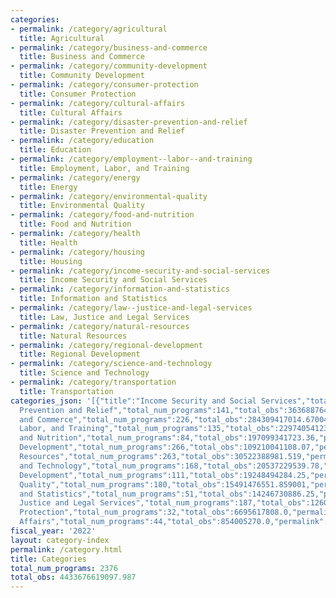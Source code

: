 ```yaml
---
categories:
- permalink: /category/agricultural
  title: Agricultural
- permalink: /category/business-and-commerce
  title: Business and Commerce
- permalink: /category/community-development
  title: Community Development
- permalink: /category/consumer-protection
  title: Consumer Protection
- permalink: /category/cultural-affairs
  title: Cultural Affairs
- permalink: /category/disaster-prevention-and-relief
  title: Disaster Prevention and Relief
- permalink: /category/education
  title: Education
- permalink: /category/employment--labor--and-training
  title: Employment, Labor, and Training
- permalink: /category/energy
  title: Energy
- permalink: /category/environmental-quality
  title: Environmental Quality
- permalink: /category/food-and-nutrition
  title: Food and Nutrition
- permalink: /category/health
  title: Health
- permalink: /category/housing
  title: Housing
- permalink: /category/income-security-and-social-services
  title: Income Security and Social Services
- permalink: /category/information-and-statistics
  title: Information and Statistics
- permalink: /category/law--justice-and-legal-services
  title: Law, Justice and Legal Services
- permalink: /category/natural-resources
  title: Natural Resources
- permalink: /category/regional-development
  title: Regional Development
- permalink: /category/science-and-technology
  title: Science and Technology
- permalink: /category/transportation
  title: Transportation
categories_json: '[{"title":"Income Security and Social Services","total_num_programs":214,"total_obs":2932065376267.75,"permalink":"/category/income-security-and-social-services"},{"title":"Health","total_num_programs":446,"total_obs":2065456767293.46,"permalink":"/category/health"},{"title":"Disaster
  Prevention and Relief","total_num_programs":141,"total_obs":363688764050.62,"permalink":"/category/disaster-prevention-and-relief"},{"title":"Business
  and Commerce","total_num_programs":226,"total_obs":284309417014.67004,"permalink":"/category/business-and-commerce"},{"title":"Education","total_num_programs":477,"total_obs":265792534476.26,"permalink":"/category/education"},{"title":"Employment,
  Labor, and Training","total_num_programs":135,"total_obs":229740541239.14,"permalink":"/category/employment--labor--and-training"},{"title":"Food
  and Nutrition","total_num_programs":84,"total_obs":197099341723.36,"permalink":"/category/food-and-nutrition"},{"title":"Housing","total_num_programs":109,"total_obs":187988370203.81,"permalink":"/category/housing"},{"title":"Transportation","total_num_programs":102,"total_obs":128728345552.26,"permalink":"/category/transportation"},{"title":"Community
  Development","total_num_programs":266,"total_obs":109210041108.07,"permalink":"/category/community-development"},{"title":"Energy","total_num_programs":74,"total_obs":80671804062.10901,"permalink":"/category/energy"},{"title":"Agricultural","total_num_programs":271,"total_obs":51529564189.95,"permalink":"/category/agricultural"},{"title":"Natural
  Resources","total_num_programs":263,"total_obs":30522388981.519,"permalink":"/category/natural-resources"},{"title":"Science
  and Technology","total_num_programs":168,"total_obs":20537229539.78,"permalink":"/category/science-and-technology"},{"title":"Regional
  Development","total_num_programs":111,"total_obs":19248494284.25,"permalink":"/category/regional-development"},{"title":"Environmental
  Quality","total_num_programs":180,"total_obs":15491476551.859001,"permalink":"/category/environmental-quality"},{"title":"Information
  and Statistics","total_num_programs":51,"total_obs":14246730886.25,"permalink":"/category/information-and-statistics"},{"title":"Law,
  Justice and Legal Services","total_num_programs":187,"total_obs":12602277688.8,"permalink":"/category/law--justice-and-legal-services"},{"title":"Consumer
  Protection","total_num_programs":32,"total_obs":6695617808.0,"permalink":"/category/consumer-protection"},{"title":"Cultural
  Affairs","total_num_programs":44,"total_obs":854005270.0,"permalink":"/category/cultural-affairs"}]'
fiscal_year: '2022'
layout: category-index
permalink: /category.html
title: Categories
total_num_programs: 2376
total_obs: 4433676619097.987
---
```

